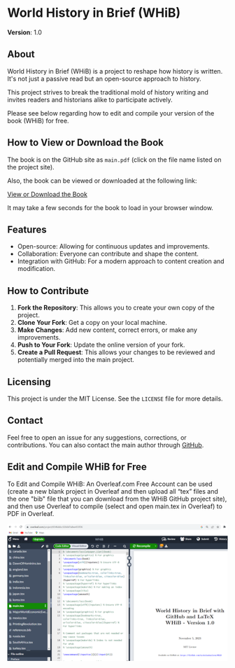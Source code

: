 # World History in Brief (WHiB)

**Version**: 1.0

## About

World History in Brief (WHiB) is a project to reshape how history is written. It's not just a passive read but an open-source approach to history.

This project strives to break the traditional mold of history writing and invites readers and historians alike to participate actively.

Please see below regarding how to edit and compile your version of the book (WHiB) for free.

## How to View or Download the Book

The book is on the GitHub site as `main.pdf` (click on the file name listed on the project site).

Also, the book can be viewed or downloaded at the following link:

[View or Download the Book](https://drive.google.com/file/d/1DCEwt7OZRsnfb_ZBhbEipPLuAFfjKDUS/view)

It may take a few seconds for the book to load in your browser window.


## Features

- Open-source: Allowing for continuous updates and improvements.
- Collaboration: Everyone can contribute and shape the content.
- Integration with GitHub: For a modern approach to content creation and modification.

## How to Contribute

1. **Fork the Repository**: This allows you to create your own copy of the project.
2. **Clone Your Fork**: Get a copy on your local machine.
3. **Make Changes**: Add new content, correct errors, or make any improvements.
4. **Push to Your Fork**: Update the online version of your fork.
5. **Create a Pull Request**: This allows your changes to be reviewed and potentially merged into the main project.

## Licensing

This project is under the MIT License. See the `LICENSE` file for more details.

## Contact

Feel free to open an issue for any suggestions, corrections, or contributions. You can also contact the main author through [GitHub](https://github.com/nicholaskarlson).

## Edit and Compile WHiB for Free
To Edit and Compile WHiB:
An Overleaf.com Free Account can be used (create a new blank project in Overleaf and then upload all “tex” files and the one "bib" file that you can download from the WHiB GitHub project site), and then use Overleaf to compile (select and open main.tex in Overleaf) to PDF in Overleaf.

![WHiB on Overleaf](https://github.com/nicholaskarlson/WHiB/blob/main/WHiB-on-Overleaf.png "WHiB on Overleaf")
